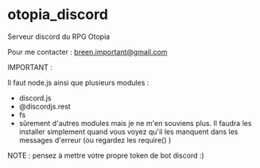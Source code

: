 # otopia_discord
Serveur discord du RPG Otopia

Pour me contacter : breen.important@gmail.com

IMPORTANT :

Il faut node.js ainsi que plusieurs modules :
- discord.js
- @discordjs.rest
- fs
- sûrement d'autres modules mais je ne m'en souviens plus. Il faudra les installer simplement quand vous voyez qu'il les manquent dans les messages d'erreur (ou regardez les require() )


NOTE : pensez à mettre votre propre token de bot discord :)
